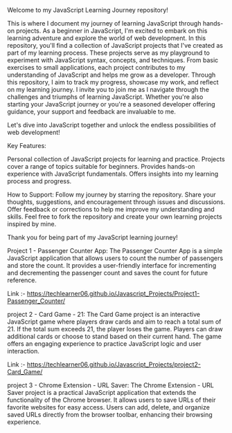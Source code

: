 Welcome to my JavaScript Learning Journey repository!

This is where I document my journey of learning JavaScript through hands-on projects. As a beginner in JavaScript, I'm excited to embark on this learning adventure and explore the world of web development.
In this repository, you'll find a collection of JavaScript projects that I've created as part of my learning process. These projects serve as my playground to experiment with JavaScript syntax, concepts, and techniques. From basic exercises to small applications, each project contributes to my understanding of JavaScript and helps me grow as a developer.
Through this repository, I aim to track my progress, showcase my work, and reflect on my learning journey. I invite you to join me as I navigate through the challenges and triumphs of learning JavaScript. Whether you're also starting your JavaScript journey or you're a seasoned developer offering guidance, your support and feedback are invaluable to me.

Let's dive into JavaScript together and unlock the endless possibilities of web development!

Key Features:

Personal collection of JavaScript projects for learning and practice.
Projects cover a range of topics suitable for beginners.
Provides hands-on experience with JavaScript fundamentals.
Offers insights into my learning process and progress.

How to Support:
Follow my journey by starring the repository.
Share your thoughts, suggestions, and encouragement through issues and discussions.
Offer feedback or corrections to help me improve my understanding and skills.
Feel free to fork the repository and create your own learning projects inspired by mine.

Thank you for being part of my JavaScript learning journey!



Project 1 - Passenger Counter App:
The Passenger Counter App is a simple JavaScript application that allows users to count the number of passengers and store the count. It provides a user-friendly interface for incrementing and decrementing the passenger count and saves the count for future reference.

Link :- https://techlearner06.github.io/Javascript_Projects/Project1-Passenger_Counter/

project 2 - Card Game - 21:
The Card Game project is an interactive JavaScript game where players draw cards and aim to reach a total sum of 21. If the total sum exceeds 21, the player loses the game. Players can draw additional cards or choose to stand based on their current hand. The game offers an engaging experience to practice JavaScript logic and user interaction.

Link :- https://techlearner06.github.io/Javascript_Projects/project2-Card_Game/

project 3 - Chrome Extension - URL Saver:
The Chrome Extension - URL Saver project is a practical JavaScript application that extends the functionality of the Chrome browser. It allows users to save URLs of their favorite websites for easy access. Users can add, delete, and organize saved URLs directly from the browser toolbar, enhancing their browsing experience.

